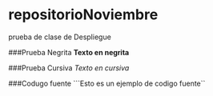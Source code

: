# repositorioNoviembre
prueba de clase de Despliegue

###Prueba Negrita
**Texto en negrita**

###Prueba Cursiva
*Texto en cursiva*

###Codugo fuente
```Esto es un ejemplo de codigo fuente``
